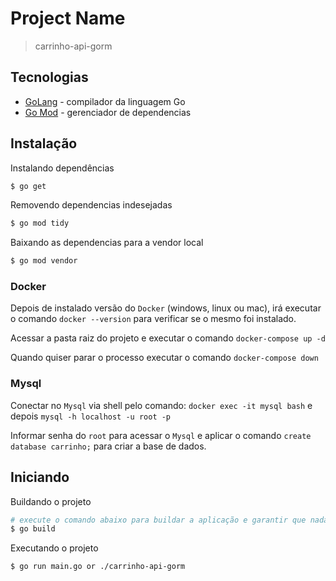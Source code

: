 # Project Name
> carrinho-api-gorm

## Tecnologias

* [GoLang](https://golang.org/) - compilador da linguagem Go
* [Go Mod](https://github.com/golang/mod) - gerenciador de dependencias

## Instalação

Instalando dependências
```bash
$ go get
```

Removendo dependencias indesejadas
```bash
$ go mod tidy
```

Baixando as dependencias para a vendor local
```bash
$ go mod vendor
```

### Docker

Depois de instalado versão do `Docker` (windows, linux ou mac), irá executar o comando `docker --version` para verificar se o mesmo foi instalado.

Acessar a pasta raiz do projeto e executar o comando `docker-compose up -d`

Quando quiser parar o processo executar o comando `docker-compose down`

### Mysql

Conectar no `Mysql` via shell pelo comando: `docker exec -it mysql bash` e depois `mysql -h localhost -u root -p`

Informar senha do `root` para acessar o `Mysql` e aplicar o comando `create database carrinho;` para criar a base de dados.

## Iniciando

Buildando o projeto
```bash
# execute o comando abaixo para buildar a aplicação e garantir que nada está quebrado
$ go build
```

Executando o projeto
```bash
$ go run main.go or ./carrinho-api-gorm
```